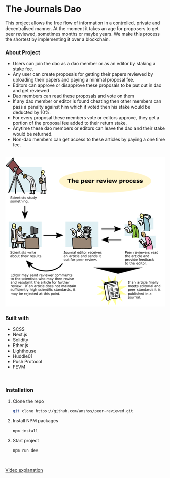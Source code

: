 # The Journals Dao

This project allows the free flow of information in a controlled, private and decentralised manner. At the moment it takes an age for proposers to get peer reviewed, sometimes months or maybe years. We make this process the shortest by implementing it over a blockchain.

### About Project
- Users can join the dao as a dao member or as an editor by staking a stake fee.
- Any user can create proposals for getting their papers reviewed by uploading their papers and paying a minimal proposal fee.
- Editors can approve or disapprove these proposals to be put out in dao and get reviewed
- Dao members can read these proposals and vote on them
- If any dao member or editor is found cheating then other members can pass a penalty against him which if voted then his stake would be deducted by 10%.
- For every proposal these members vote or editors approve, they get a portion of the proposal fee added to their return stake.
- Anytime these dao members or editors can leave the dao and their stake would be returned.
- Non-dao members can get access to these articles by paying a one time fee.

<br/>

<img title="img" alt="img" src="./public/peerreview.gif">

<br />

### Built with
- SCSS
- Next.js
- Solidity
- Ether.js
- Lighthouse
- Huddle01
- Push Protocol
- FEVM

<br/>

### Installation

1. Clone the repo
   ```sh
   git clone https://github.com/anshss/peer-reviewed.git
   
   ```
2. Install NPM packages
   ```sh
   npm install
   ```
   
3. Start project
   ```sh
   npm run dev
   ```
  

<br/>

[Video explanation]()
<br/>
<br/>
